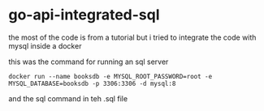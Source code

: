 # go-api-integrated-sql
the most of the code is from a tutorial but i tried to integrate the code with mysql inside a docker 

this was the command for running an sql server 

`docker run --name booksdb -e MYSQL_ROOT_PASSWORD=root -e MYSQL_DATABASE=booksdb -p 3306:3306 -d mysql:8`

and the sql command in teh .sql file
